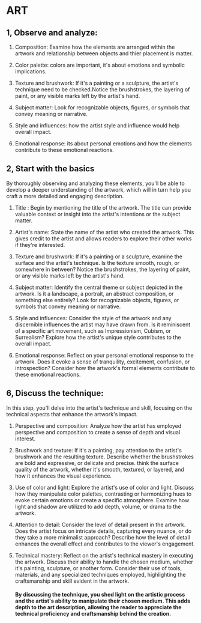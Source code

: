 # ART

## 1, Observe and analyze:

1. Composition:
   Examine how the elements are arranged within the artwork and relationship between objects and thier placement is matter.

2. Color palette:
   colors are important, it's about emotions and symbolic implications.

3. Texture and brushwork:
   If it's a painting or a sculpture, the artist's technique need to be checked.Notice the brushstrokes, the layering of paint, or any visible marks left by the artist's hand.

4. Subject matter:
   Look for recognizable objects, figures, or symbols that convey meaning or narrative.

5. Style and influences:
   how the artist style and influence would help overall impact.

6. Emotional response:
   its about personal emotions and how the elements contribute to these emotional reactions.

## 2, Start with the basics

By thoroughly observing and analyzing these elements, you'll be able to develop a deeper understanding of the artwork, which will in turn help you craft a more detailed and engaging description.

1. Title : Begin by mentioning the title of the artwork. The title can provide valuable context or insight into the artist's intentions or the subject matter.

2. Artist's name: State the name of the artist who created the artwork. This gives credit to the artist and allows readers to explore their other works if they're interested.

3. Texture and brushwork: If it's a painting or a sculpture, examine the surface and the artist's technique. Is the texture smooth, rough, or somewhere in between? Notice the brushstrokes, the layering of paint, or any visible marks left by the artist's hand.

4. Subject matter: Identify the central theme or subject depicted in the artwork. Is it a landscape, a portrait, an abstract composition, or something else entirely? Look for recognizable objects, figures, or symbols that convey meaning or narrative.

5. Style and influences: Consider the style of the artwork and any discernible influences the artist may have drawn from. Is it reminiscent of a specific art movement, such as Impressionism, Cubism, or Surrealism? Explore how the artist's unique style contributes to the overall impact.

6. Emotional response: Reflect on your personal emotional response to the artwork. Does it evoke a sense of tranquility, excitement, confusion, or introspection? Consider how the artwork's formal elements contribute to these emotional reactions.

## 6, Discuss the technique:

In this step, you'll delve into the artist's technique and skill, focusing on the technical aspects that enhance the artwork's impact.

1. Perspective and composition: Analyze how the artist has employed perspective and composition to create a sense of depth and visual interest.

2. Brushwork and texture: If it's a painting, pay attention to the artist's brushwork and the resulting texture. Describe whether the brushstrokes are bold and expressive, or delicate and precise. think the surface quality of the artwork, whether it's smooth, textured, or layered, and how it enhances the visual experience.

3. Use of color and light: Explore the artist's use of color and light. Discuss how they manipulate color palettes, contrasting or harmonizing hues to evoke certain emotions or create a specific atmosphere. Examine how light and shadow are utilized to add depth, volume, or drama to the artwork.

4. Attention to detail: Consider the level of detail present in the artwork. Does the artist focus on intricate details, capturing every nuance, or do they take a more minimalist approach? Describe how the level of detail enhances the overall effect and contributes to the viewer's engagement.

5. Technical mastery: Reflect on the artist's technical mastery in executing the artwork. Discuss their ability to handle the chosen medium, whether it's painting, sculpture, or another form. Consider their use of tools, materials, and any specialized techniques employed, highlighting the craftsmanship and skill evident in the artwork.

   #### By discussing the technique, you shed light on the artistic process and the artist's ability to manipulate their chosen medium. This adds depth to the art description, allowing the reader to appreciate the technical proficiency and craftsmanship behind the creation.
